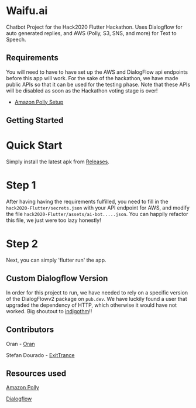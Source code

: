 # Waifu.ai

Chatbot Project for the Hack2020 Flutter Hackathon. Uses Dialogflow for auto generated replies, and AWS (Polly, S3, SNS, and more) for Text to Speech.


## Requirements
You will need to have to have set up the AWS and DialogFlow api endpoints before this app will work. For the sake of the hackathon, we have made public APIs so that it can be used for the testing phase.
Note that these APIs will be disabled as soon as the Hackathon voting stage is over!


- [Amazon Polly Setup](https://aws.amazon.com/blogs/machine-learning/build-your-own-text-to-speech-applications-with-amazon-polly/)

## Getting Started

# Quick Start
Simply install the latest apk from [Releases](https://github.com/ItsOran/waifu.ai-hack20-flutter/releases).

# Step 1
After having having the requirements fulfilled, you need to fill in the `hack2020-Flutter/secrets.json` with your API endpoint for AWS, and modify the file `hack2020-Flutter/assets/ai-bot.....json`. You can happily refactor this file, we just were too lazy honestly!

# Step 2
Next, you can simply 'flutter run' the app.


## Custom Dialogflow Version
In order for this project to run, we have needed to rely on a specific version of the DialogFlowv2 package on `pub.dev`. 
We have luckily found a user that upgraded the dependency of HTTP, which otherwise it would have not worked. Big shoutout to [indigothm](https://github.com/indigothm/flutter_dialogflow)!!

## Contributors
Oran - [Oran](https://github.com/Oran)

Stefan Dourado - [ExitTrance](https://github.com/ExitTrance)


## Resources used

[Amazon Polly](https://aws.amazon.com/polly/)


[Dialogflow](https://dialogflow.cloud.google.com/)
